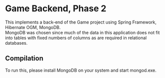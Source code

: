 # Game Backend, Phase 2
This implements a back-end of the Game project using Spring Framework, Hibernate OGM, MongoDB.  
MongoDB was chosen since much of the data in this application does not fit into tables with fixed numbers of columns as are required in relational databases.  

Compilation
-----------------------------
To run this, please install MongoDB on your system and start mongod.exe.
